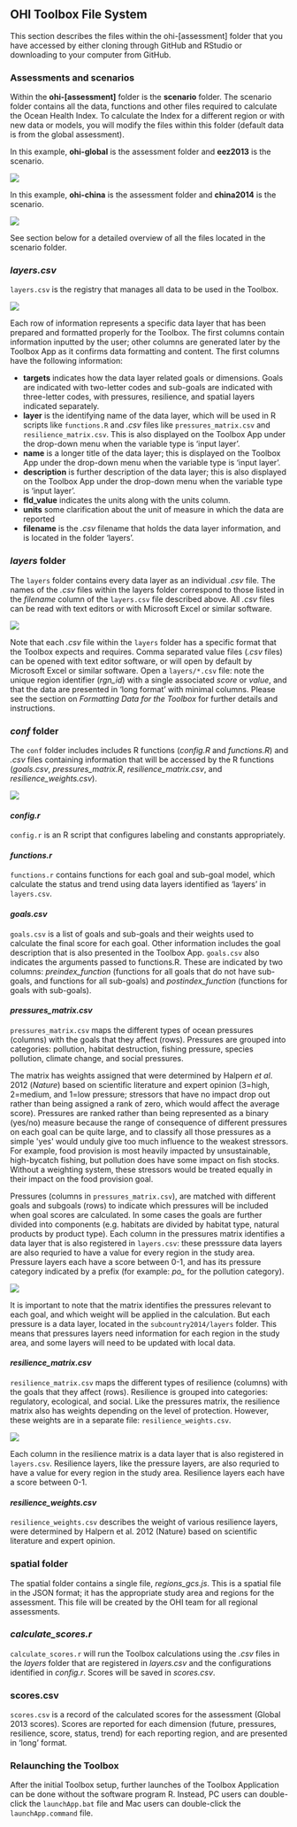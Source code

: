 ## OHI Toolbox File System
This section describes the files within the ohi-[assessment] folder that you have accessed by either cloning through GitHub and RStudio or downloading to your computer from GitHub.

### Assessments and scenarios
Within the **ohi-[assessment]** folder is the **scenario** folder. The scenario folder contains all the data, functions and other files required to calculate the Ocean Health Index. To calculate the Index for a different region or with new data or models, you will modify the files within this folder (default data is from the global assessment).

In this example, **ohi-global** is the assessment folder and **eez2013** is the scenario.

![](./fig/ohiglobal_file_location.png)

In this example, **ohi-china** is the assessment folder and **china2014** is the scenario.

![](./fig/china2014_descr.png)

See section below for a detailed overview of all the files located in the scenario folder.

### *layers.csv*
`layers.csv` is the registry that manages all data to be used in the Toolbox.

![](./fig/layers_csv_registry.png)

Each row of information represents a specific data layer that has been prepared and formatted properly for the Toolbox. The first columns contain information inputted by the user; other columns are generated later by the Toolbox App as it confirms data formatting and content. The first columns have the following information:

 + **targets** indicates how the data layer related goals or dimensions. Goals are indicated with two-letter codes and sub-goals are indicated with three-letter codes, with pressures, resilience, and spatial layers indicated separately.
 + **layer** is the identifying name of the data layer, which will be used in R scripts like `functions.R` and *.csv* files like `pressures_matrix.csv` and `resilience_matrix.csv`. This is also displayed on the Toolbox App under the drop-down menu when the variable type is ‘input layer’.
 + **name** is a longer title of the data layer; this is displayed on the Toolbox App under the drop-down menu when the variable type is ‘input layer’.
 + **description** is further description of the data layer; this is also displayed on the Toolbox App under the drop-down menu when the variable type is ‘input layer’.
 + **fld_value** indicates the units along with the units column.
 + **units** some clarification about the unit of measure in which the data are reported
 + **filename** is the *.csv* filename that holds the data layer information, and is located in the folder ‘layers’.
 
 
### *layers* folder
The `layers` folder contains every data layer as an individual *.csv* file. The names of the *.csv* files within the layers folder correspond to those listed in the *filename* column of the `layers.csv` file described above. All *.csv* files can be read with text editors or with Microsoft Excel or similar software.

![](./fig/layers_folder_location.png)

Note that each *.csv* file within the `layers` folder has a specific format that the Toolbox expects and requires. Comma separated value files (*.csv* files) can be opened with text editor software, or will open by default by Microsoft Excel or similar software. Open a `layers/*.csv` file: note the unique region identifier (*rgn_id*) with a single associated *score* or *value*, and that the data are presented in ‘long format’ with minimal columns. Please see the section on *Formatting Data for the Toolbox* for further details and instructions.


### *conf* folder
The `conf` folder includes includes R functions (*config.R* and *functions.R*) and *.csv* files containing information that will be accessed by the R functions (*goals.csv*, *pressures_matrix.R*, *resilience_matrix.csv*, and *resilience_weights.csv*).

![](./fig/layers_folder_location_conf.png)

#### *config.r*
`config.r` is an R script that configures labeling and constants appropriately.

#### *functions.r*
`functions.r` contains functions for each goal and sub-goal model, which calculate the status and trend using data layers identified as ‘layers’ in `layers.csv`. 

#### *goals.csv* 
`goals.csv` is a list of goals and sub-goals and their weights used to calculate the final score for each goal. Other information includes the goal description that is also presented in the Toolbox App. `goals.csv` also indicates the arguments passed to functions.R. These are indicated by two columns: *preindex_function* (functions for all goals that do not have sub-goals, and functions for all sub-goals) and *postindex_function* (functions for goals with sub-goals).  

#### *pressures_matrix.csv*
`pressures_matrix.csv` maps the different types of ocean pressures (columns) with the goals that they affect (rows). Pressures are grouped into categories: pollution, habitat destruction, fishing pressure, species pollution, climate change, and social pressures.  

The matrix has weights assigned that were determined by Halpern *et al*. 2012 (*Nature*) based on scientific literature and expert opinion (3=high, 2=medium, and 1=low pressure; stressors that have no impact drop out rather than being assigned a rank of zero, which would affect the average score). Pressures are ranked rather than being represented as a binary (yes/no) measure because the range of consequence of different pressures on each goal can be quite large, and to classify all those pressures as a simple 'yes' would unduly give too much influence to the weakest stressors. For example, food provision is most heavily impacted by unsustainable, high-bycatch fishing, but pollution does have  some impact on fish stocks. Without a weighting system, these stressors would be treated equally in their impact on the food provision goal. 

Pressures (columns in `pressures_matrix.csv`), are matched with different goals and subgoals (rows) to indicate which pressures will be included when goal scores are calculated. In some cases the goals are further divided into components (e.g. habitats are divided by habitat type, natural products by product type). Each column in the pressures matrix identifies a data layer that is also registered in `layers.csv`: these presssure data layers are also requried to have a value for every region in the study area. Pressure layers each have a score between 0-1, and has its pressure category indicated by a prefix (for example: *po_* for the pollution category). 

![](./fig/pressure_categories.png)

It is important to note that the matrix identifies the pressures relevant to each goal, and which weight will be applied in the calculation. But each pressure is a data layer, located in the `subcountry2014/layers` folder. This means that pressures layers need information for each region in the study area, and some layers will need to be updated with local data.  

#### *resilience_matrix.csv*
`resilience_matrix.csv` maps the different types of resilience (columns) with the goals that they affect (rows). Resilience is grouped into categories: regulatory, ecological, and social. Like the pressures matrix, the resilience matrix also has weights depending on the level of protection. However, these weights are in a separate file: `resilience_weights.csv`.

![](./fig/resilience_categories.png)

Each column in the resilience matrix is a data layer that is also registered in `layers.csv`. Resilience layers, like the pressure layers, are also requried to have a value for every region in the study area. Resilience layers each have a score between 0-1. 

#### *resilience_weights.csv*
`resilience_weights.csv` describes the weight of various resilience layers, were determined by Halpern et al. 2012 (Nature) based on scientific literature and expert opinion.

### spatial folder 
The spatial folder contains a single file, *regions_gcs.js*. This is a spatial file in the JSON format; it has the appropriate study area and regions for the assessment. This file will be created by the OHI team for all regional assessments.

### *calculate_scores.r*
`calculate_scores.r` will run the Toolbox calculations using the *.csv* files in the *layers* folder that are registered in *layers.csv* and the configurations identified in *config.r*. Scores will be saved in *scores.csv*.

### scores.csv
`scores.csv` is a record of the calculated scores for the assessment (Global 2013 scores). Scores are reported for each dimension (future, pressures, resilience, score, status, trend) for each reporting region, and are presented in ‘long’ format. 


### Relaunching the Toolbox
After the initial Toolbox setup, further launches of the Toolbox Application can be done without the software program R. Instead, PC users can double-click the `launchApp.bat` file and Mac users can double-click the `launchApp.command` file.


